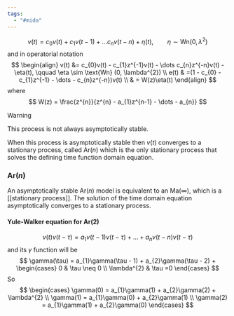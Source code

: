 ```yaml
---
tags:
  - "#mida"
---
```

$$
v(t) = c_{0}v(t) + c_{1}v(t-1) + \dots c_{n}v(t-n) + \eta(t), \qquad \eta \sim \text{Wn} (0, \lambda^{2})
$$
and in operatorial notation
$$
\begin{align}
v(t) &= c_{0}v(t) - c_{1}z^{-1}v(t) - \dots c_{n}z^{-n}v(t) - \eta(t), \qquad \eta \sim \text{Wn} (0, \lambda^{2}) \\
e(t) & =(1 - c_{0} - c_{1}z^{-1} - \dots - c_{n}z^{-n})v(t) \\
	 & = W(z)\eta(t)
\end{align}
$$
where
$$
W(z) = \frac{z^{n}}{z^{n} - a_{1}z^{n-1} - \dots - a_{n}}
$$
>[!warning]
This process is not always asymptotically stable.

When this process is asymptotically stable then $v(t)$ converges to a stationary process, called $\text{Ar}(n)$ which is the only stationary process that solves the defining time function domain equation.
### $\text{Ar}(n)$

An asymptotically stable $\text{Ar}(n)$ model is equivalent to an $\text{Ma}(\infty)$, which is a [[stationary process]]. The solution of the time domain equation asymptotically converges to a stationary process.
#### Yule-Walker equation for $\text{Ar(2)}$
$$
v(t)v(t-\tau) = a_{1}v(t-1)v(t-\tau) + \dots + a_{n}v(t-n)v(t-\tau)
$$
and  its $\gamma$ function will be
$$
\gamma(\tau) = a_{1}\gamma(\tau - 1)  + a_{2}\gamma(\tau - 2) + \begin{cases}
0  & \tau \neq 0 \\
\lambda^{2}  & \tau =0
\end{cases}
$$
So
$$
\begin{cases}
\gamma(0) = a_{1}\gamma(1) + a_{2}\gamma(2) + \lambda^{2} \\
\gamma(1) = a_{1}\gamma(0) + a_{2}\gamma(1) \\
\gamma(2) = a_{1}\gamma(1) + a_{2}\gamma(0)
\end{cases}
$$
